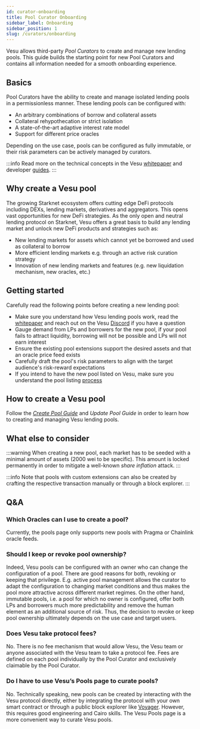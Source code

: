 ```yaml
---
id: curator-onboarding
title: Pool Curator Onboarding
sidebar_label: Onboarding
sidebar_position: 1
slug: /curators/onboarding
---
```



Vesu allows third-party _Pool Curators_ to create and manage new lending pools. This guide builds the starting point for new Pool Curators and contains all information needed for a smooth onboarding experience.

## Basics

Pool Curators have the ability to create and manage isolated lending pools in a permissionless manner. These lending pools can be configured with:

- An arbitrary combinations of borrow and collateral assets
- Collateral rehypothecation or strict isolation
- A state-of-the-art adaptive interest rate model
- Support for different price oracles

Depending on the use case, pools can be configured as fully immutable, or their risk parameters can be actively managed by curators.

:::info
Read more on the technical concepts in the Vesu [whitepaper](../explore/whitepaper) and developer [guides](../dev-guides/architecture).
:::

## Why create a Vesu pool

The growing Starknet ecosystem offers cutting edge DeFi protocols including DEXs, lending markets, derivatives and aggregators. This opens vast opportunities for new DeFi strategies. As the only open and neutral lending protocol on Starknet, Vesu offers a great basis to build any lending market and unlock new DeFi products and strategies such as:

- New lending markets for assets which cannot yet be borrowed and used as collateral to borrow
- More efficient lending markets e.g. through an active risk curation strategy
- Innovation of new lending markets and features (e.g. new liquidation mechanism, new oracles, etc.)

## Getting started

Carefully read the following points before creating a new lending pool:

- Make sure you understand how Vesu lending pools work, read the [whitepaper](../explore/whitepaper) and reach out on the Vesu [Discord](https://discord.gg/G9Gxgujj8T) if you have a question
- Gauge demand from LPs and borrowers for the new pool, if your pool fails to attract liquidity, borrowing will not be possible and LPs will not earn interest
- Ensure the existing pool extensions support the desired assets and that an oracle price feed exists
- Carefully draft the pool's risk parameters to align with the target audience's risk-reward expectations
- If you intend to have the new pool listed on Vesu, make sure you understand the pool listing [process](./listing)

## How to create a Vesu pool

Follow the [_Create Pool Guide_](../dev-guides/create-pool) and _Update Pool Guide_ in order to learn how to creating and managing Vesu lending pools.

## What else to consider

:::warning
When creating a new pool, each market has to be seeded with a minimal amount of assets (2000 wei to be specific). This amount is locked permanently in order to mitigate a well-known _share inflation_ attack.
:::

:::info
Note that pools with custom extensions can also be created by crafting the respective transaction manually or through a block explorer.
:::

## Q&A

### Which Oracles can I use to create a pool?

Currently, the pools page only supports new pools with Pragma or Chainlink oracle feeds.

### Should I keep or revoke pool ownership?

Indeed, Vesu pools can be configured with an owner who can change the configuration of a pool. There are good reasons for both, revoking or keeping that privilege. E.g. active pool management allows the curator to adapt the configuration to changing market conditions and thus makes the pool more attractive across different market regimes. On the other hand, immutable pools, i.e. a pool for which no owner is configured, offer both LPs and borrowers much more predictability and remove the human element as an additional source of risk. Thus, the decision to revoke or keep pool ownership ultimately depends on the use case and target users.

### Does Vesu take protocol fees?

No. There is no fee mechanism that would allow Vesu, the Vesu team or anyone associated with the Vesu team to take a protocol fee. Fees are defined on each pool individually by the Pool Curator and exclusively claimable by the Pool Curator.

### Do I have to use Vesu’s Pools page to curate pools?

No. Technically speaking, new pools can be created by interacting with the Vesu protocol directly, either by integrating the protocol with your own smart contract or through a public block explorer like [Voyager](https://voyager.online). However, this requires good engineering and Cairo skills. The Vesu Pools page is a more convenient way to curate Vesu pools.